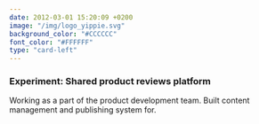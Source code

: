 ```yaml
---
date: 2012-03-01 15:20:09 +0200
image: "/img/logo_yippie.svg"
background_color: "#CCCCCC"
font_color: "#FFFFFF"
type: "card-left"
---
```

### **Experiment: Shared product reviews platform**
Working as a part of the product development team. Built content management and publishing system for.
